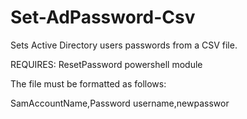 # Set-AdPassword-Csv

Sets Active Directory users passwords from a CSV file.

REQUIRES: ResetPassword powershell module

The file must be formatted as follows:

SamAccountName,Password
username,newpasswor
